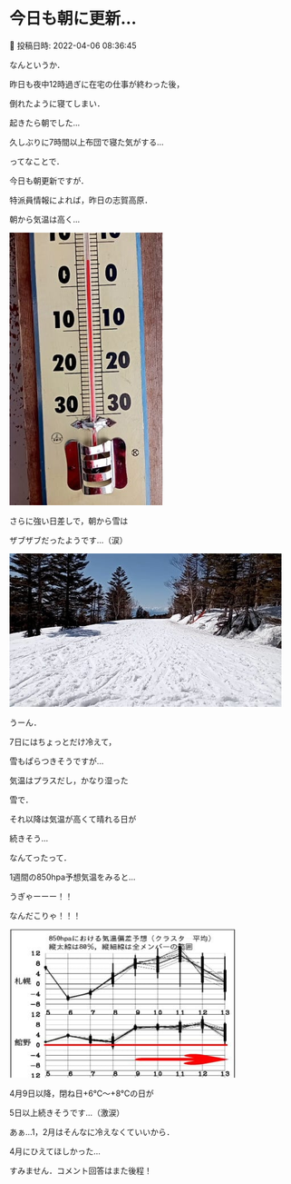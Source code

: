 # 今日も朝に更新…

📅 投稿日時: 2022-04-06 08:36:45

なんというか．


昨日も夜中12時過ぎに在宅の仕事が終わった後，


倒れたように寝てしまい．


起きたら朝でした…


久しぶりに7時間以上布団で寝た気がする…





ってなことで．


今日も朝更新ですが．


特派員情報によれば，昨日の志賀高原．


朝から気温は高く…




![21d9c47d2eeac5ca0f8beaf3eead77ff.jpg](images/21d9c47d2eeac5ca0f8beaf3eead77ff.jpg)




さらに強い日差しで，朝から雪は


ザブザブだったようです…（涙）




![e34484b891a41b044033a802e790ccd2.jpg](images/e34484b891a41b044033a802e790ccd2.jpg)







うーん．


7日にはちょっとだけ冷えて，


雪もぱらつきそうですが…


気温はプラスだし，かなり湿った


雪で．


それ以降は気温が高くて晴れる日が


続きそう…





なんてったって．


1週間の850hpa予想気温をみると…


うぎゃーーー！！


なんだこりゃ！！！




![a1613e735ad58de6c76b967a61bbdf8d.jpg](images/a1613e735ad58de6c76b967a61bbdf8d.jpg)







4月9日以降，閉ね日+6℃～+8℃の日が


5日以上続きそうです…（激涙）





あぁ…1，2月はそんなに冷えなくていいから．


4月にひえてほしかった…





すみません．コメント回答はまた後程！
